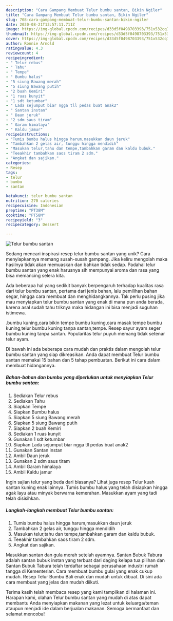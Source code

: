 ```yaml
---
description: "Cara Gampang Membuat Telur bumbu santan, Bikin Ngiler"
title: "Cara Gampang Membuat Telur bumbu santan, Bikin Ngiler"
slug: 708-cara-gampang-membuat-telur-bumbu-santan-bikin-ngiler
date: 2020-08-21T13:57:11.711Z
image: https://img-global.cpcdn.com/recipes/d33d5f0498703393/751x532cq70/telur-bumbu-santan-foto-resep-utama.jpg
thumbnail: https://img-global.cpcdn.com/recipes/d33d5f0498703393/751x532cq70/telur-bumbu-santan-foto-resep-utama.jpg
cover: https://img-global.cpcdn.com/recipes/d33d5f0498703393/751x532cq70/telur-bumbu-santan-foto-resep-utama.jpg
author: Ronnie Arnold
ratingvalue: 4.3
reviewcount: 4
recipeingredient:
- " Telur rebus"
- " Tahu"
- " Tempe"
- " Bumbu halus"
- "5 siung Bawang merah"
- "5 siung Bawang putih"
- "2 buah Kemiri"
- "1 ruas kunyit"
- "1 sdt ketumbar"
- " Lada sejumput biar ngga tll pedas buat anak2"
- " Santan instan"
- " Daun jeruk"
- "2 sdm saus tiram"
- " Garam himalaya"
- " Kaldu jamur"
recipeinstructions:
- "Tumis bumbu halus hingga harum,masukkan daun jeruk"
- "Tambahkan 2 gelas air, tunggu hingga mendidih"
- "Masukan telur,tahu dan tempe,tambahkan garam dan kaldu bubuk."
- "Teeakhir tambahkan saos tiram 2 sdm."
- "Angkat dan sajikan."
categories:
- Resep
tags:
- telur
- bumbu
- santan

katakunci: telur bumbu santan 
nutrition: 270 calories
recipecuisine: Indonesian
preptime: "PT38M"
cooktime: "PT58M"
recipeyield: "3"
recipecategory: Dessert

---
```



![Telur bumbu santan](https://img-global.cpcdn.com/recipes/d33d5f0498703393/751x532cq70/telur-bumbu-santan-foto-resep-utama.jpg)

Sedang mencari inspirasi resep telur bumbu santan yang unik? Cara menyiapkannya memang susah-susah gampang. Jika keliru mengolah maka hasilnya tidak akan memuaskan dan bahkan tidak sedap. Padahal telur bumbu santan yang enak harusnya sih mempunyai aroma dan rasa yang bisa memancing selera kita.

Ada beberapa hal yang sedikit banyak berpengaruh terhadap kualitas rasa dari telur bumbu santan, pertama dari jenis bahan, lalu pemilihan bahan segar, hingga cara membuat dan menghidangkannya. Tak perlu pusing jika mau menyiapkan telur bumbu santan yang enak di mana pun anda berada, karena asal sudah tahu triknya maka hidangan ini bisa menjadi suguhan istimewa.

.bumbu kuning,cara bikin tempe bumbu kuning,cara masak tempe bumbu kuning,telur bumbu kuning tanpa santan,tempe. Resep sayur ayam seger bumbu kuning tanpa santan. Popularitas telur puyuh memang tidak setenar telur ayam.


Di bawah ini ada beberapa cara mudah dan praktis dalam mengolah telur bumbu santan yang siap dikreasikan. Anda dapat membuat Telur bumbu santan memakai 15 bahan dan 5 tahap pembuatan. Berikut ini cara dalam membuat hidangannya.

<!--inarticleads1-->

##### Bahan-bahan dan bumbu yang diperlukan untuk menyiapkan Telur bumbu santan:

1. Sediakan  Telur rebus
1. Sediakan  Tahu
1. Siapkan  Tempe
1. Siapkan  Bumbu halus
1. Siapkan 5 siung Bawang merah
1. Siapkan 5 siung Bawang putih
1. Siapkan 2 buah Kemiri
1. Sediakan 1 ruas kunyit
1. Gunakan 1 sdt ketumbar
1. Siapkan  Lada sejumput biar ngga tll pedas buat anak2
1. Gunakan  Santan instan
1. Ambil  Daun jeruk
1. Gunakan 2 sdm saus tiram
1. Ambil  Garam himalaya
1. Ambil  Kaldu jamur


Ingin sajian telur yang beda dari biasanya? Lihat juga resep Telur kuah santan kuning enak lainnya. Tumis bumbu halus yang telah disiapkan hingga agak layu atau minyak berwarna kemerahan. Masukkan ayam yang tadi telah disisihkan. 

<!--inarticleads2-->

##### Langkah-langkah membuat Telur bumbu santan:

1. Tumis bumbu halus hingga harum,masukkan daun jeruk
1. Tambahkan 2 gelas air, tunggu hingga mendidih
1. Masukan telur,tahu dan tempe,tambahkan garam dan kaldu bubuk.
1. Teeakhir tambahkan saos tiram 2 sdm.
1. Angkat dan sajikan.


Masukkan santan dan gula merah setelah ayamnya. Santan Bubuk Tabura adalah santan bubuk instan yang terbuat dari daging kelapa tua pilihan dan Santan Bubuk Tabura telah terdaftar sebagai perusahaan industri rumah tangga di Kementerian. Cara membuat bumbu gulai yang enak cukup mudah. Resep Telur Bumbu Bali enak dan mudah untuk dibuat. Di sini ada cara membuat yang jelas dan mudah diikuti. 

Terima kasih telah membaca resep yang kami tampilkan di halaman ini. Harapan kami, olahan Telur bumbu santan yang mudah di atas dapat membantu Anda menyiapkan makanan yang lezat untuk keluarga/teman ataupun menjadi ide dalam berjualan makanan. Semoga bermanfaat dan selamat mencoba!
